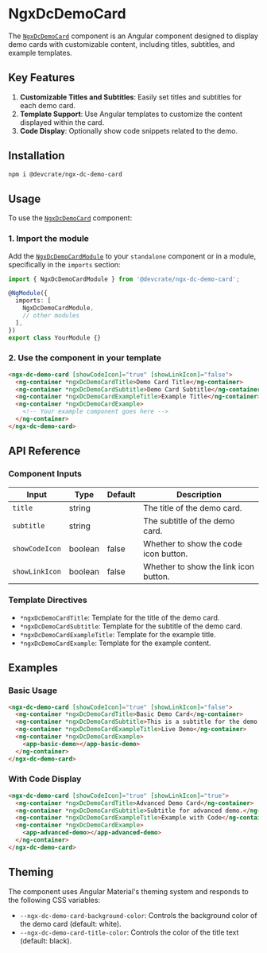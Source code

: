 # NgxDcDemoCard

The [`NgxDcDemoCard`](../../../projects/devcrate/ngx-dc-demo-card/README.md#modal) component is an Angular component designed to display demo cards with customizable content, including titles, subtitles, and example templates.

## Key Features
1. **Customizable Titles and Subtitles**: Easily set titles and subtitles for each demo card.
2. **Template Support**: Use Angular templates to customize the content displayed within the card.
3. **Code Display**: Optionally show code snippets related to the demo.

## Installation

```bash
npm i @devcrate/ngx-dc-demo-card
```

## Usage

To use the [`NgxDcDemoCard`](../../../projects/devcrate/ngx-dc-demo-card/README.md#modal) component:

### 1. Import the module

Add the [`NgxDcDemoCardModule`](../../../projects/devcrate/ngx-dc-demo-card/src/lib/demo-card.module.ts#modal) to your `standalone` component or in a module, specifically in the `imports` section:

```typescript
import { NgxDcDemoCardModule } from '@devcrate/ngx-dc-demo-card';

@NgModule({
  imports: [
    NgxDcDemoCardModule,
    // other modules
  ],
})
export class YourModule {}
```

### 2. Use the component in your template

```html
<ngx-dc-demo-card [showCodeIcon]="true" [showLinkIcon]="false">
  <ng-container *ngxDcDemoCardTitle>Demo Card Title</ng-container>
  <ng-container *ngxDcDemoCardSubtitle>Demo Card Subtitle</ng-container>
  <ng-container *ngxDcDemoCardExampleTitle>Example Title</ng-container>
  <ng-container *ngxDcDemoCardExample>
    <!-- Your example component goes here -->
  </ng-container>
</ngx-dc-demo-card>
```

## API Reference

### Component Inputs

| Input            | Type    | Default | Description                                                  |
|------------------|---------|---------|--------------------------------------------------------------|
| `title`          | string  |         | The title of the demo card.                                 |
| `subtitle`       | string  |         | The subtitle of the demo card.                              |
| `showCodeIcon`   | boolean | false   | Whether to show the code icon button.                       |
| `showLinkIcon`   | boolean | false   | Whether to show the link icon button.                       |

### Template Directives

- `*ngxDcDemoCardTitle`: Template for the title of the demo card.
- `*ngxDcDemoCardSubtitle`: Template for the subtitle of the demo card.
- `*ngxDcDemoCardExampleTitle`: Template for the example title.
- `*ngxDcDemoCardExample`: Template for the example content.

## Examples

### Basic Usage

```html
<ngx-dc-demo-card [showCodeIcon]="true" [showLinkIcon]="false">
  <ng-container *ngxDcDemoCardTitle>Basic Demo Card</ng-container>
  <ng-container *ngxDcDemoCardSubtitle>This is a subtitle for the demo card.</ng-container>
  <ng-container *ngxDcDemoCardExampleTitle>Live Demo</ng-container>
  <ng-container *ngxDcDemoCardExample>
    <app-basic-demo></app-basic-demo>
  </ng-container>
</ngx-dc-demo-card>
```

### With Code Display

```html
<ngx-dc-demo-card [showCodeIcon]="true" [showLinkIcon]="true">
  <ng-container *ngxDcDemoCardTitle>Advanced Demo Card</ng-container>
  <ng-container *ngxDcDemoCardSubtitle>Subtitle for advanced demo.</ng-container>
  <ng-container *ngxDcDemoCardExampleTitle>Example with Code</ng-container>
  <ng-container *ngxDcDemoCardExample>
    <app-advanced-demo></app-advanced-demo>
  </ng-container>
</ngx-dc-demo-card>
```

## Theming

The component uses Angular Material's theming system and responds to the following CSS variables:

- `--ngx-dc-demo-card-background-color`: Controls the background color of the demo card (default: white).
- `--ngx-dc-demo-card-title-color`: Controls the color of the title text (default: black).
